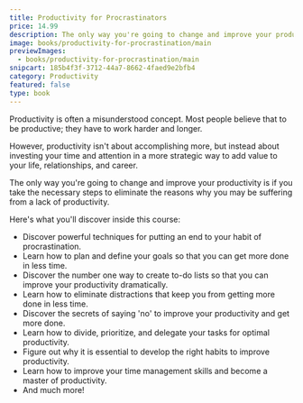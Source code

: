 ```yaml
---
title: Productivity for Procrastinators
price: 14.99
description: The only way you're going to change and improve your productivity is if you take the necessary steps to eliminate the reasons why you may be suffering from a lack of productivity.
image: books/productivity-for-procrastination/main
previewImages:
  - books/productivity-for-procrastination/main
snipcart: 185b4f3f-3712-44a7-8662-4faed9e2bfb4
category: Productivity
featured: false
type: book
---
```


Productivity is often a misunderstood concept. Most people believe that to be productive; they have to work harder and longer.

However, productivity isn't about accomplishing more, but instead about investing your time and attention in a more strategic way to add value to your life, relationships, and career.

The only way you're going to change and improve your productivity is if you take the necessary steps to eliminate the reasons why you may be suffering from a lack of productivity.

Here's what you'll discover inside this course:

- Discover powerful techniques for putting an end to your habit of procrastination.
- Learn how to plan and define your goals so that you can get more done in less time.
- Discover the number one way to create to-do lists so that you can improve your productivity dramatically.
- Learn how to eliminate distractions that keep you from getting more done in less time.
- Discover the secrets of saying 'no' to improve your productivity and get more done.
- Learn how to divide, prioritize, and delegate your tasks for optimal productivity.
- Figure out why it is essential to develop the right habits to improve productivity.
- Learn how to improve your time management skills and become a master of productivity.
- And much more!
